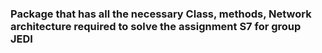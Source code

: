 ### Package that has all the necessary Class, methods, Network architecture required to solve the assignment S7 for group JEDI
